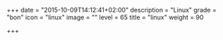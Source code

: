 +++
date = "2015-10-09T14:12:41+02:00"
description = "Linux"
grade = "bon"
icon = "linux"
image = ""
level = 65
title = "linux"
weight = 90

+++

